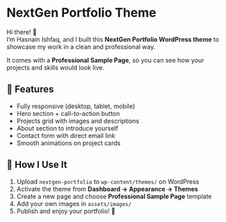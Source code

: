 # NextGen Portfolio Theme

Hi there! 👋  
I’m Hasnain Ishfaq, and I built this **NextGen Portfolio WordPress theme** to showcase my work in a clean and professional way.  

It comes with a **Professional Sample Page**, so you can see how your projects and skills would look live.

## 🌟 Features

- Fully responsive (desktop, tablet, mobile)  
- Hero section + call-to-action button  
- Projects grid with images and descriptions  
- About section to introduce yourself  
- Contact form with direct email link  
- Smooth animations on project cards  

## 🚀 How I Use It

1. Upload `nextgen-portfolio` to `wp-content/themes/` on WordPress  
2. Activate the theme from **Dashboard → Appearance → Themes**  
3. Create a new page and choose **Professional Sample Page** template  
4. Add your own images in `assets/images/`  
5. Publish and enjoy your portfolio! 🎉
